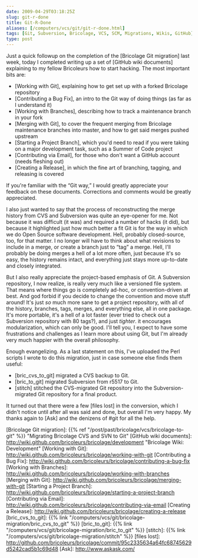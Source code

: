 ```yaml
--- 
date: 2009-04-29T03:18:25Z
slug: git-r-done
title: Git-R-Done
aliases: [/computers/vcs/git/git-r-done.html]
tags: [Git, Subversion, Bricolage, VCS, SCM, Migrations, Wikis, GitHub]
type: post
---
```


Just a quick followup on the completion of the [Bricolage Git migration] last
week, today I completed writing up a set of [GitHub wiki documents] explaining
to my fellow Bricoleurs how to start hacking. The most important bits are:

-   [Working with Git], explaining how to get set up with a forked Bricolage
    repository
-   [Contributing a Bug Fix], an intro to the Git way of doing things (as far as
    I understand it)
-   [Working with Branches], describing how to track a maintenance branch in
    your fork
-   [Merging with Git], to cover the frequent merging from Bricolage maintenance
    branches into master, and how to get said merges pushed upstream
-   [Starting a Project Branch], which you'd need to read if you were taking on
    a major development task, such as a Summer of Code project
-   [Contributing via Email], for those who don't want a GitHub account (needs
    fleshing out)
-   [Creating a Release], in which the fine art of branching, tagging, and
    releasing is covered

If you're familiar with the “Git way,” I would greatly appreciate your feedback
on these documents. Corrections and comments would be greatly appreciated.

I also just wanted to say that the process of reconstructing the merge history
from CVS and Subversion was quite an eye-opener for me. Not because it was
difficult (it was) and required a number of hacks (it did), but because it
highlighted just how much better a fit Git is for the way in which we do Open
Source software development. Hell, probably closed-source, too, for that matter.
I no longer will have to think about what revisions to include in a merge, or
create a branch just to “tag” a merge. Hell, I'll probably be doing merges a
hell of a lot more often, just because it's so easy, the history remains intact,
and everything just stays more up-to-date and closely integrated.

But I also really appreciate the project-based emphasis of Git. A Subversion
repository, I now realize, is really very much like a versioned file system.
That means where things go is completely ad-hoc, or convention-driven at best.
And god forbid if you decide to change the convention and move stuff around!
It's just *so* much more sane to get a project repository, with all of the
history, branches, tags, merges, and everything else, all in one package. It's
more portable, it's a hell of a lot faster (ever tried to check out a Subversion
repository with 80 tags?), and just *tighter*. it encourages modularization,
which can only be good. I'll tell you, I expect to have some frustrations and
challenges as I learn more about using Git, but I'm already very much happier
with the overall philosophy.

Enough evangelizing. As a last statement on this, I've uploaded the Perl scripts
I wrote to do this migration, just in case someone else finds them useful:

-   [bric\_cvs\_to\_git] migrated a CVS backup to Git.
-   [bric\_to\_git] migrated Subversion from r5517 to Git.
-   [stitch] stitched the CVS-migrated Git repository into the
    Subversion-migrated Git repository for a final product.

It turned out that there were a few [files lost] in the conversion, which I
didn't notice until after all was said and done, but overall I'm very happy. My
thanks again to [Ask] and the denizens of \#git for all the help.

  [Bricolage Git migration]: {{% ref "/post/past/bricolage/vcs/bricolage-to-git" %}}
    "Migrating Bricolage CVS and SVN to Git"
  [GitHub wiki documents]: http://wiki.github.com/bricoleurs/bricolage/development
    "Bricolage Wiki: Development"
  [Working with Git]: http://wiki.github.com/bricoleurs/bricolage/working-with-git
  [Contributing a Bug Fix]: http://wiki.github.com/bricoleurs/bricolage/contributing-a-bug-fix
  [Working with Branches]: http://wiki.github.com/bricoleurs/bricolage/working-with-branches
  [Merging with Git]: http://wiki.github.com/bricoleurs/bricolage/merging-with-git
  [Starting a Project Branch]: http://wiki.github.com/bricoleurs/bricolage/starting-a-project-branch
  [Contributing via Email]: http://wiki.github.com/bricoleurs/bricolage/contributing-via-email
  [Creating a Release]: http://wiki.github.com/bricoleurs/bricolage/creating-a-release
  [bric\_cvs\_to\_git]: {{% link "/computers/vcs/git/bricolage-migration/bric_cvs_to_git" %}}
  [bric\_to\_git]: {{% link "/computers/vcs/git/bricolage-migration/bric_to_git" %}}
  [stitch]: {{% link "/computers/vcs/git/bricolage-migration/stitch" %}}
  [files lost]: http://github.com/bricoleurs/bricolage/commit/95c2335634a64fc68745629d5242cad5b1c69d48
  [Ask]: http://www.askask.com/
